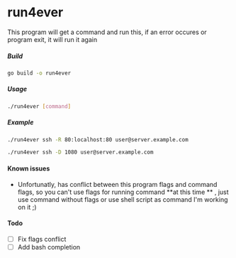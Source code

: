 # run4ever
This program will get a command and run this, if an error occures or program exit, it will run it again

##### Build
```bash
go build -o run4ever
```

##### Usage
```bash
./run4ever [command]
```

##### Example
```bash
./run4ever ssh -R 80:localhost:80 user@server.example.com
```

```bash
./run4ever ssh -D 1080 user@server.example.com
```

#### Known issues
- Unfortunatly, has conflict between this program flags and command flags, so you can't use flags for running command **at this time ** , just use command without flags or use shell script as command
I'm working on it ;)

#### Todo
- [ ] Fix flags conflict
- [ ] Add bash completion
